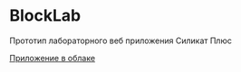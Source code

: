 # BlockLab

Прототип лабораторного веб приложения Силикат Плюс

[Приложение в облаке](https://blocklab.azurewebsites.net/)
